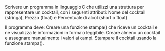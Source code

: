 Scrivere un programma in linguaggio C che utilizzi una struttura per rappresentare un cocktail, con i seguenti attributi:
Nome del cocktail (stringa), Prezzo (float) e Percentuale di alcol (short o float)

Il programma deve:
Creare una funzione stampa() che riceve un cocktail e ne visualizza le informazioni in formato leggibile.
Creare almeno un cocktail e assegnare manualmente i valori ai campi.
Stampare il cocktail usando la funzione stampa().